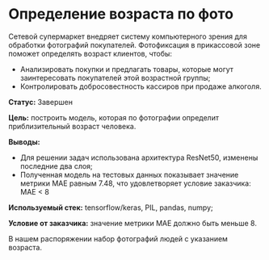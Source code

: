 # Определение возраста по фото
Сетевой супермаркет внедряет систему компьютерного зрения для обработки фотографий покупателей. Фотофиксация в прикассовой зоне поможет определять возраст клиентов, чтобы:

- Анализировать покупки и предлагать товары, которые могут заинтересовать покупателей этой возрастной группы;
- Контролировать добросовестность кассиров при продаже алкоголя.

**Статус:** Завершен

**Цель:** построить модель, которая по фотографии определит приблизительный возраст человека.

**Выводы:**
  - Для решении задач использована архитектура ResNet50, изменены последние два слоя;
  - Полученная модель на тестовых данных показывает значение метрики MAE равным 7.48, что удовлетворяет условие заказчика: MAE < 8

**Используемый стек:** tensorflow/keras, PIL, pandas, numpy;

**Условие от заказчика:** значение метрики MAE должно быть меньше 8.

В нашем распоряжении набор фотографий людей с указанием возраста.
